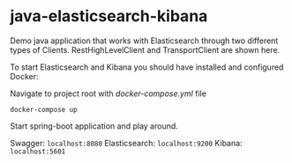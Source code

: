 # java-elasticsearch-kibana

Demo java application that works with Elasticsearch through two different types of Clients. 
RestHighLevelClient and TransportClient are shown here.

To start Elasticsearch and Kibana you should have installed and configured Docker:

Navigate to project root with *docker-compose.yml* file

`docker-compose up`

Start spring-boot application and play around.

Swagger: `localhost:8080`
Elasticsearch: `localhost:9200`
Kibana: `localhost:5601`
